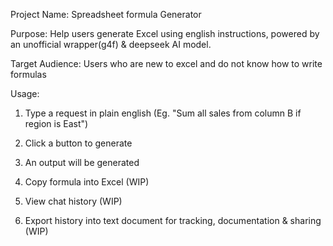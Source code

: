 Project Name: Spreadsheet formula Generator

Purpose:
Help users generate Excel using english instructions, powered by an unofficial wrapper(g4f) & deepseek AI model.

Target Audience:
Users who are new to excel and do not know how to write formulas

Usage:

1. Type a request in plain english (Eg. "Sum all sales from column B if region is East")

2. Click a button to generate

3. An output will be generated

4. Copy formula into Excel (WIP)

5. View chat history (WIP)

6. Export history into text document for tracking, documentation & sharing (WIP)
